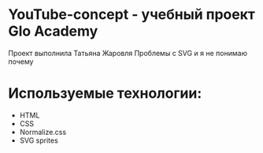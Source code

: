 # YouTube-concept - учебный проект Glo Academy
Проект выполнила Татьяна Жаровля
Проблемы с SVG и я не понимаю почему

 # Используемые технологии:
 - HTML
 - CSS
 - Normalize.css
 - SVG sprites
 
